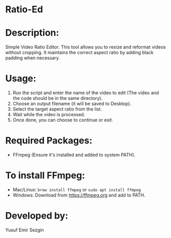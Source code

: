 # Ratio-Ed                                
# Description:
Simple Video Ratio Editor. This tool allows you to resize and reformat videos without cropping. It maintains the correct aspect ratio by adding black padding when necessary.                                                      
# Usage:                                                             
1. Run the script and enter the name of the video to edit (The video and the code should be in the same directory).         
2. Choose an output filename (it will be saved to Desktop).        
3. Select the target aspect ratio from the list.                   
4. Wait while the video is processed.                              
5. Once done, you can choose to continue or exit.
                                                                  
# Required Packages:                                                 
- FFmpeg (Ensure it's installed and added to system PATH).         
                                                                   
# To install FFmpeg:                                                 
- Mac/Linux: `brew install ffmpeg` or `sudo apt install ffmpeg`
- Windows: Download from https://ffmpeg.org and add to PATH.

# Developed by: 
Yusuf Emir Sezgin
